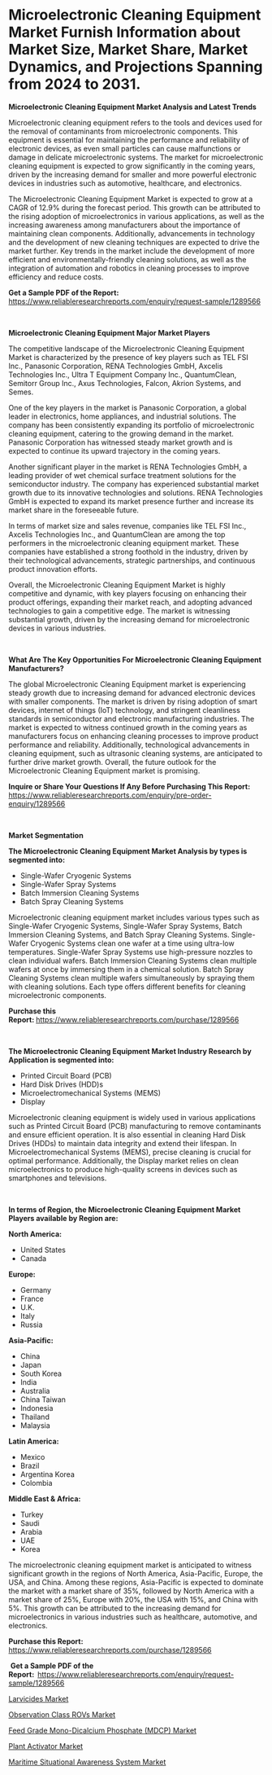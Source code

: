 <p><h1>Microelectronic Cleaning Equipment Market Furnish Information about Market Size, Market Share, Market Dynamics, and Projections Spanning from 2024 to 2031.</h1></p><p><strong>Microelectronic Cleaning Equipment Market Analysis and Latest Trends</strong></p>
<p><p>Microelectronic cleaning equipment refers to the tools and devices used for the removal of contaminants from microelectronic components. This equipment is essential for maintaining the performance and reliability of electronic devices, as even small particles can cause malfunctions or damage in delicate microelectronic systems. The market for microelectronic cleaning equipment is expected to grow significantly in the coming years, driven by the increasing demand for smaller and more powerful electronic devices in industries such as automotive, healthcare, and electronics.</p><p>The Microelectronic Cleaning Equipment Market is expected to grow at a CAGR of 12.9% during the forecast period. This growth can be attributed to the rising adoption of microelectronics in various applications, as well as the increasing awareness among manufacturers about the importance of maintaining clean components. Additionally, advancements in technology and the development of new cleaning techniques are expected to drive the market further. Key trends in the market include the development of more efficient and environmentally-friendly cleaning solutions, as well as the integration of automation and robotics in cleaning processes to improve efficiency and reduce costs.</p></p>
<p><strong>Get a Sample PDF of the Report:&nbsp;</strong> <a href="https://www.reliableresearchreports.com/enquiry/request-sample/1289566">https://www.reliableresearchreports.com/enquiry/request-sample/1289566</a></p>
<p>&nbsp;</p>
<p><strong>Microelectronic Cleaning Equipment Major Market Players</strong></p>
<p><p>The competitive landscape of the Microelectronic Cleaning Equipment Market is characterized by the presence of key players such as TEL FSI Inc., Panasonic Corporation, RENA Technologies GmbH, Axcelis Technologies Inc., Ultra T Equipment Company Inc., QuantumClean, Semitorr Group Inc., Axus Technologies, Falcon, Akrion Systems, and Semes.</p><p>One of the key players in the market is Panasonic Corporation, a global leader in electronics, home appliances, and industrial solutions. The company has been consistently expanding its portfolio of microelectronic cleaning equipment, catering to the growing demand in the market. Panasonic Corporation has witnessed steady market growth and is expected to continue its upward trajectory in the coming years.</p><p>Another significant player in the market is RENA Technologies GmbH, a leading provider of wet chemical surface treatment solutions for the semiconductor industry. The company has experienced substantial market growth due to its innovative technologies and solutions. RENA Technologies GmbH is expected to expand its market presence further and increase its market share in the foreseeable future.</p><p>In terms of market size and sales revenue, companies like TEL FSI Inc., Axcelis Technologies Inc., and QuantumClean are among the top performers in the microelectronic cleaning equipment market. These companies have established a strong foothold in the industry, driven by their technological advancements, strategic partnerships, and continuous product innovation efforts.</p><p>Overall, the Microelectronic Cleaning Equipment Market is highly competitive and dynamic, with key players focusing on enhancing their product offerings, expanding their market reach, and adopting advanced technologies to gain a competitive edge. The market is witnessing substantial growth, driven by the increasing demand for microelectronic devices in various industries.</p></p>
<p>&nbsp;</p>
<p><strong>What Are The Key Opportunities For Microelectronic Cleaning Equipment Manufacturers?</strong></p>
<p><p>The global Microelectronic Cleaning Equipment market is experiencing steady growth due to increasing demand for advanced electronic devices with smaller components. The market is driven by rising adoption of smart devices, internet of things (IoT) technology, and stringent cleanliness standards in semiconductor and electronic manufacturing industries. The market is expected to witness continued growth in the coming years as manufacturers focus on enhancing cleaning processes to improve product performance and reliability. Additionally, technological advancements in cleaning equipment, such as ultrasonic cleaning systems, are anticipated to further drive market growth. Overall, the future outlook for the Microelectronic Cleaning Equipment market is promising.</p></p>
<p><strong>Inquire or Share Your Questions If Any Before Purchasing This Report:</strong> <a href="https://www.reliableresearchreports.com/enquiry/pre-order-enquiry/1289566">https://www.reliableresearchreports.com/enquiry/pre-order-enquiry/1289566</a></p>
<p>&nbsp;</p>
<p><strong>Market Segmentation</strong></p>
<p><strong>The Microelectronic Cleaning Equipment Market Analysis by types is segmented into:</strong></p>
<p><ul><li>Single-Wafer Cryogenic Systems</li><li>Single-Wafer Spray Systems</li><li>Batch Immersion Cleaning Systems</li><li>Batch Spray Cleaning Systems</li></ul></p>
<p><p>Microelectronic cleaning equipment market includes various types such as Single-Wafer Cryogenic Systems, Single-Wafer Spray Systems, Batch Immersion Cleaning Systems, and Batch Spray Cleaning Systems. Single-Wafer Cryogenic Systems clean one wafer at a time using ultra-low temperatures. Single-Wafer Spray Systems use high-pressure nozzles to clean individual wafers. Batch Immersion Cleaning Systems clean multiple wafers at once by immersing them in a chemical solution. Batch Spray Cleaning Systems clean multiple wafers simultaneously by spraying them with cleaning solutions. Each type offers different benefits for cleaning microelectronic components.</p></p>
<p><strong>Purchase this Report:&nbsp;</strong><a href="https://www.reliableresearchreports.com/purchase/1289566">https://www.reliableresearchreports.com/purchase/1289566</a></p>
<p>&nbsp;</p>
<p><strong>The Microelectronic Cleaning Equipment Market Industry Research by Application is segmented into:</strong></p>
<p><ul><li>Printed Circuit Board (PCB)</li><li>Hard Disk Drives (HDD)s</li><li>Microelectromechanical Systems (MEMS)</li><li>Display</li></ul></p>
<p><p>Microelectronic cleaning equipment is widely used in various applications such as Printed Circuit Board (PCB) manufacturing to remove contaminants and ensure efficient operation. It is also essential in cleaning Hard Disk Drives (HDDs) to maintain data integrity and extend their lifespan. In Microelectromechanical Systems (MEMS), precise cleaning is crucial for optimal performance. Additionally, the Display market relies on clean microelectronics to produce high-quality screens in devices such as smartphones and televisions.</p></p>
<p>&nbsp;</p>
<p><strong>In terms of Region, the Microelectronic Cleaning Equipment Market Players available by Region are:</strong></p>
<p>
    <p> <strong> North America: </strong>
        <ul>
            <li>United States</li>
            <li>Canada</li>
        </ul>
        </p> 
    <p> <strong> Europe: </strong>
        <ul>
            <li>Germany</li>
            <li>France</li>
            <li>U.K.</li>
            <li>Italy</li>
            <li>Russia</li>
        </ul>
        </p> 
    <p> <strong> Asia-Pacific: </strong>
        <ul>
            <li>China</li>
            <li>Japan</li>
            <li>South Korea</li>
            <li>India</li>
            <li>Australia</li>
            <li>China Taiwan</li>
            <li>Indonesia</li>
            <li>Thailand</li>
            <li>Malaysia</li>
        </ul>
        </p> 
    <p> <strong> Latin America: </strong>
        <ul>
            <li>Mexico</li>
            <li>Brazil</li>
            <li>Argentina Korea</li>
            <li>Colombia</li>
        </ul>
        </p> 
    <p> <strong> Middle East & Africa: </strong>
        <ul>
            <li>Turkey</li>
            <li>Saudi</li>
            <li>Arabia</li>
            <li>UAE</li>
            <li>Korea</li>
        </ul>
    </p>
    </p>
<p><p>The microelectronic cleaning equipment market is anticipated to witness significant growth in the regions of North America, Asia-Pacific, Europe, the USA, and China. Among these regions, Asia-Pacific is expected to dominate the market with a market share of 35%, followed by North America with a market share of 25%, Europe with 20%, the USA with 15%, and China with 5%. This growth can be attributed to the increasing demand for microelectronics in various industries such as healthcare, automotive, and electronics.</p></p>
<p><strong>Purchase this Report: </strong><a href="https://www.reliableresearchreports.com/purchase/1289566">https://www.reliableresearchreports.com/purchase/1289566</a></p>
<p>&nbsp;<strong>Get a Sample PDF of the Report:&nbsp;&nbsp;</strong><a href="https://www.reliableresearchreports.com/enquiry/request-sample/1289566">https://www.reliableresearchreports.com/enquiry/request-sample/1289566</a></p>
<p><strong></strong></p>
<p><p><a href="https://view.publitas.com/reportprime-1/larvicides-market-offers-provide-insightful-data-for-the-time-period-from-2024-to-2031-and-also-provide-analysis-based-on-application-type-and-region/">Larvicides Market</a></p><p><a href="https://mire-aunt-385.notion.site/Observation-Class-ROVs-Market-Size-Growing-and-Forecasted-for-period-from-2024-2031-and-provides-c-67c739204d3d46598608db75f9f4ea8d">Observation Class ROVs Market</a></p><p><a href="https://invited-way-688.notion.site/Feed-Grade-Mono-Dicalcium-Phosphate-MDCP-Market-Size-Furnishes-Valuable-Information-Encompassing-M-f07f5223f0f04fb397e408fc141b257a">Feed Grade Mono-Dicalcium Phosphate (MDCP) Market</a></p><p><a href="https://view.publitas.com/reportprime-1/plant-activator-market-size-furnishes-valuable-information-encompassing-market-share-market-trends-and-projections-spanning-from-2024-to-2031/">Plant Activator Market</a></p><p><a href="https://github.com/lataunyatinikmelvin59ilbd0dv/Market-Research-Report-List-1/blob/main/maritime-situational-awareness-system-market.md">Maritime Situational Awareness System Market</a></p></p>